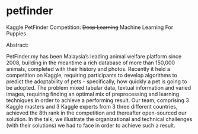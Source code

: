 # petfinder

Kaggle PetFinder Competition: ~~Deep Learning~~ Machine Learning For Puppies

Abstract:

PetFinder.my has been Malaysia’s leading animal welfare platform since 2008, building in the meantime a rich database of more than 150,000 animals, completed with their history and photos. Recently it held a competition on Kaggle, requiring participants to develop algorithms to predict the adoptability of pets - specifically, how quickly a pet is going to be adopted. The problem mixed tabular data, textual information and varied images, requiring finding an optimal mix of preprocessing and learning techniques in order to achieve a performing result. Our team, comprising 3 Kaggle masters and 3 Kaggle experts from 3 three different countries, achieved the 8th rank in the competition and thereafter open-sourced our solution. In the talk, we illustrate the organizational and technical challenges (with their solutions) we had to face in order to achieve such a result.
